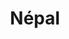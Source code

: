 ---
layout: category
title: Népal
category_slug: nepal
category_name: Nouvelle-Zélande
category_description: Vous trouverez ici les posts relatifs à la partie népalaise de notre voyage
category_feature_image: 2P1130723.jpg_2667x2000.jpg
parmalink: /category/nepal/
---